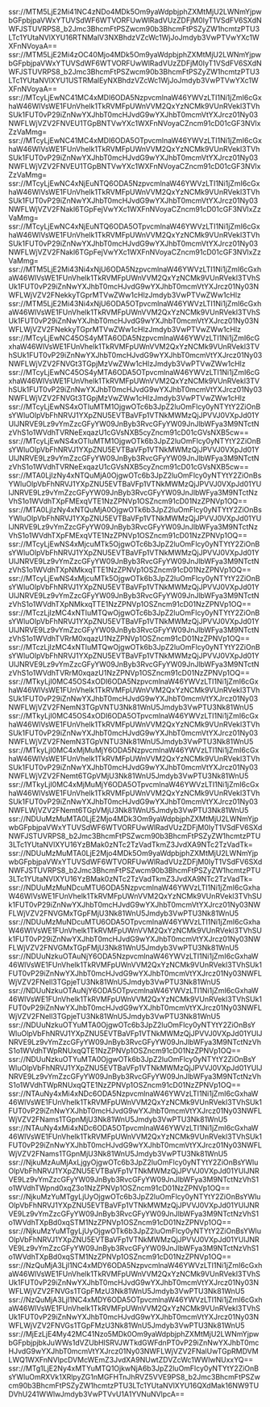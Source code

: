 ssr://MTM5LjE2Mi41NC4zNDo4MDk5Om9yaWdpbjphZXMtMjU2LWNmYjpwbGFpbjpaVWxYTUVSdWF6WTVORFUwWlRadVUzZDFjM0IyT1VSdFV6SXdNWFJSTUVRPS8_b2Jmc3BhcmFtPSZwcm90b3BhcmFtPSZyZW1hcmtzPTU3LTc1YUtaNVlXYU16RTNMalV3NXBhdzVZcWc1WjJoJmdyb3VwPTVwYXc1WXFnNVoyaA==
ssr://MTM5LjE2Mi4zOC40Mjo4MDk5Om9yaWdpbjphZXMtMjU2LWNmYjpwbGFpbjpaVWxYTUVSdWF6WTVORFUwWlRadVUzZDFjM0IyT1VSdFV6SXdNWFJSTUVRPS8_b2Jmc3BhcmFtPSZwcm90b3BhcmFtPSZyZW1hcmtzPTU3LTc1YUtaNVlXYU1USTRMalEyNXBhdzVZcWc1WjJoJmdyb3VwPTVwYXc1WXFnNVoyaA==
ssr://MTcyLjEwNC41MC4xMDI6ODA5NzpvcmlnaW46YWVzLTI1Ni1jZmI6cGxhaW46WlVsWE1FUnVhelk1TkRVMFpUWnVVM2QxYzNCMk9VUnRVekl3TVhSUk1FUT0vP29iZnNwYXJhbT0mcHJvdG9wYXJhbT0mcmVtYXJrcz01Ny03NWFLWjVZV2FNVEU1TGpBNTVwYXc1WXFnNVoyaCZncm91cD01cGF3NVlxZzVaMmg=
ssr://MTcyLjEwNC41MC4xMDI6ODA5OTpvcmlnaW46YWVzLTI1Ni1jZmI6cGxhaW46WlVsWE1FUnVhelk1TkRVMFpUWnVVM2QxYzNCMk9VUnRVekl3TVhSUk1FUT0vP29iZnNwYXJhbT0mcHJvdG9wYXJhbT0mcmVtYXJrcz01Ny03NWFLWjVZV2FNVEU1TGpBNTVwYXc1WXFnNVoyaCZncm91cD01cGF3NVlxZzVaMmg=
ssr://MTcyLjEwNC4xNjEuNTQ6ODA5NzpvcmlnaW46YWVzLTI1Ni1jZmI6cGxhaW46WlVsWE1FUnVhelk1TkRVMFpUWnVVM2QxYzNCMk9VUnRVekl3TVhSUk1FUT0vP29iZnNwYXJhbT0mcHJvdG9wYXJhbT0mcmVtYXJrcz01Ny03NWFLWjVZV2FNakl6TGpFejVwYXc1WXFnNVoyaCZncm91cD01cGF3NVlxZzVaMmg=
ssr://MTcyLjEwNC4xNjEuNTQ6ODA5OTpvcmlnaW46YWVzLTI1Ni1jZmI6cGxhaW46WlVsWE1FUnVhelk1TkRVMFpUWnVVM2QxYzNCMk9VUnRVekl3TVhSUk1FUT0vP29iZnNwYXJhbT0mcHJvdG9wYXJhbT0mcmVtYXJrcz01Ny03NWFLWjVZV2FNakl6TGpFejVwYXc1WXFnNVoyaCZncm91cD01cGF3NVlxZzVaMmg=
ssr://MTM5LjE2Mi43Ni4xNjU6ODA5NzpvcmlnaW46YWVzLTI1Ni1jZmI6cGxhaW46WlVsWE1FUnVhelk1TkRVMFpUWnVVM2QxYzNCMk9VUnRVekl3TVhSUk1FUT0vP29iZnNwYXJhbT0mcHJvdG9wYXJhbT0mcmVtYXJrcz01Ny03NWFLWjVZV2FNekkyTGprMTVwZWw1cHlzJmdyb3VwPTVwZWw1cHlz
ssr://MTM5LjE2Mi43Ni4xNjU6ODA5OTpvcmlnaW46YWVzLTI1Ni1jZmI6cGxhaW46WlVsWE1FUnVhelk1TkRVMFpUWnVVM2QxYzNCMk9VUnRVekl3TVhSUk1FUT0vP29iZnNwYXJhbT0mcHJvdG9wYXJhbT0mcmVtYXJrcz01Ny03NWFLWjVZV2FNekkyTGprMTVwZWw1cHlzJmdyb3VwPTVwZWw1cHlz
ssr://MTcyLjEwNC45OS4yMTA6ODA5NzpvcmlnaW46YWVzLTI1Ni1jZmI6cGxhaW46WlVsWE1FUnVhelk1TkRVMFpUWnVVM2QxYzNCMk9VUnRVekl3TVhSUk1FUT0vP29iZnNwYXJhbT0mcHJvdG9wYXJhbT0mcmVtYXJrcz01Ny03NWFLWjVZV2FNVGt3TGpjMzVwZWw1cHlzJmdyb3VwPTVwZWw1cHlz
ssr://MTcyLjEwNC45OS4yMTA6ODA5OTpvcmlnaW46YWVzLTI1Ni1jZmI6cGxhaW46WlVsWE1FUnVhelk1TkRVMFpUWnVVM2QxYzNCMk9VUnRVekl3TVhSUk1FUT0vP29iZnNwYXJhbT0mcHJvdG9wYXJhbT0mcmVtYXJrcz01Ny03NWFLWjVZV2FNVGt3TGpjMzVwZWw1cHlzJmdyb3VwPTVwZWw1cHlz
ssr://MTcyLjEwNS4xOTIuMTM1OjgwOTc6b3JpZ2luOmFlcy0yNTYtY2ZiOnBsYWluOlpVbFhNRVJ1YXpZNU5EVTBaVFp1VTNkMWMzQjJPVVJ0VXpJd01YUlJNRVE9Lz9vYmZzcGFyYW09JnByb3RvcGFyYW09JnJlbWFya3M9NTctNzVhS1o1WVdhTVRNeExqazU1cGVsNXB5cyZncm91cD01cGVsNXB5cw==
ssr://MTcyLjEwNS4xOTIuMTM1OjgwOTk6b3JpZ2luOmFlcy0yNTYtY2ZiOnBsYWluOlpVbFhNRVJ1YXpZNU5EVTBaVFp1VTNkMWMzQjJPVVJ0VXpJd01YUlJNRVE9Lz9vYmZzcGFyYW09JnByb3RvcGFyYW09JnJlbWFya3M9NTctNzVhS1o1WVdhTVRNeExqazU1cGVsNXB5cyZncm91cD01cGVsNXB5cw==
ssr://MTA0LjIzNy4xNTQuMjA0OjgwOTc6b3JpZ2luOmFlcy0yNTYtY2ZiOnBsYWluOlpVbFhNRVJ1YXpZNU5EVTBaVFp1VTNkMWMzQjJPVVJ0VXpJd01YUlJNRVE9Lz9vYmZzcGFyYW09JnByb3RvcGFyYW09JnJlbWFya3M9NTctNzVhS1o1WVdhTXpFMExqVTE1NzZPNVp1OSZncm91cD01NzZPNVp1OQ==
ssr://MTA0LjIzNy4xNTQuMjA0OjgwOTk6b3JpZ2luOmFlcy0yNTYtY2ZiOnBsYWluOlpVbFhNRVJ1YXpZNU5EVTBaVFp1VTNkMWMzQjJPVVJ0VXpJd01YUlJNRVE9Lz9vYmZzcGFyYW09JnByb3RvcGFyYW09JnJlbWFya3M9NTctNzVhS1o1WVdhTXpFMExqVTE1NzZPNVp1OSZncm91cD01NzZPNVp1OQ==
ssr://MTcyLjEwNS4xMjcuMTk5OjgwOTc6b3JpZ2luOmFlcy0yNTYtY2ZiOnBsYWluOlpVbFhNRVJ1YXpZNU5EVTBaVFp1VTNkMWMzQjJPVVJ0VXpJd01YUlJNRVE9Lz9vYmZzcGFyYW09JnByb3RvcGFyYW09JnJlbWFya3M9NTctNzVhS1o1WVdhTXpNMkxqTTE1NzZPNVp1OSZncm91cD01NzZPNVp1OQ==
ssr://MTcyLjEwNS4xMjcuMTk5OjgwOTk6b3JpZ2luOmFlcy0yNTYtY2ZiOnBsYWluOlpVbFhNRVJ1YXpZNU5EVTBaVFp1VTNkMWMzQjJPVVJ0VXpJd01YUlJNRVE9Lz9vYmZzcGFyYW09JnByb3RvcGFyYW09JnJlbWFya3M9NTctNzVhS1o1WVdhTXpNMkxqTTE1NzZPNVp1OSZncm91cD01NzZPNVp1OQ==
ssr://MTczLjIzMC4xNTIuMTQwOjgwOTc6b3JpZ2luOmFlcy0yNTYtY2ZiOnBsYWluOlpVbFhNRVJ1YXpZNU5EVTBaVFp1VTNkMWMzQjJPVVJ0VXpJd01YUlJNRVE9Lz9vYmZzcGFyYW09JnByb3RvcGFyYW09JnJlbWFya3M9NTctNzVhS1o1WVdhTVRrM0xqazU1NzZPNVp1OSZncm91cD01NzZPNVp1OQ==
ssr://MTczLjIzMC4xNTIuMTQwOjgwOTk6b3JpZ2luOmFlcy0yNTYtY2ZiOnBsYWluOlpVbFhNRVJ1YXpZNU5EVTBaVFp1VTNkMWMzQjJPVVJ0VXpJd01YUlJNRVE9Lz9vYmZzcGFyYW09JnByb3RvcGFyYW09JnJlbWFya3M9NTctNzVhS1o1WVdhTVRrM0xqazU1NzZPNVp1OSZncm91cD01NzZPNVp1OQ==
ssr://MTkyLjI0MC45OS4xODI6ODA5NzpvcmlnaW46YWVzLTI1Ni1jZmI6cGxhaW46WlVsWE1FUnVhelk1TkRVMFpUWnVVM2QxYzNCMk9VUnRVekl3TVhSUk1FUT0vP29iZnNwYXJhbT0mcHJvdG9wYXJhbT0mcmVtYXJrcz01Ny03NWFLWjVZV2FNemN3TGpVNTU3Nk81WnU5Jmdyb3VwPTU3Nk81WnU5
ssr://MTkyLjI0MC45OS4xODI6ODA5OTpvcmlnaW46YWVzLTI1Ni1jZmI6cGxhaW46WlVsWE1FUnVhelk1TkRVMFpUWnVVM2QxYzNCMk9VUnRVekl3TVhSUk1FUT0vP29iZnNwYXJhbT0mcHJvdG9wYXJhbT0mcmVtYXJrcz01Ny03NWFLWjVZV2FNemN3TGpVNTU3Nk81WnU5Jmdyb3VwPTU3Nk81WnU5
ssr://MTkyLjI0MC4xMjMuMjY6ODA5NzpvcmlnaW46YWVzLTI1Ni1jZmI6cGxhaW46WlVsWE1FUnVhelk1TkRVMFpUWnVVM2QxYzNCMk9VUnRVekl3TVhSUk1FUT0vP29iZnNwYXJhbT0mcHJvdG9wYXJhbT0mcmVtYXJrcz01Ny03NWFLWjVZV2FNemt6TGpVMjU3Nk81WnU5Jmdyb3VwPTU3Nk81WnU5
ssr://MTkyLjI0MC4xMjMuMjY6ODA5OTpvcmlnaW46YWVzLTI1Ni1jZmI6cGxhaW46WlVsWE1FUnVhelk1TkRVMFpUWnVVM2QxYzNCMk9VUnRVekl3TVhSUk1FUT0vP29iZnNwYXJhbT0mcHJvdG9wYXJhbT0mcmVtYXJrcz01Ny03NWFLWjVZV2FNemt6TGpVMjU3Nk81WnU5Jmdyb3VwPTU3Nk81WnU5
ssr://NDUuMzMuMTA0LjE2Mjo4MDk3Om9yaWdpbjphZXMtMjU2LWNmYjpwbGFpbjpaVWxYTUVSdWF6WTVORFUwWlRadVUzZDFjM0IyT1VSdFV6SXdNWFJSTUVRPS8_b2Jmc3BhcmFtPSZwcm90b3BhcmFtPSZyZW1hcmtzPTU3LTc1YUtaNVlXYU16YzBMak0zNTc2TzVadTkmZ3JvdXA9NTc2TzVadTk=
ssr://NDUuMzMuMTA0LjE2Mjo4MDk5Om9yaWdpbjphZXMtMjU2LWNmYjpwbGFpbjpaVWxYTUVSdWF6WTVORFUwWlRadVUzZDFjM0IyT1VSdFV6SXdNWFJSTUVRPS8_b2Jmc3BhcmFtPSZwcm90b3BhcmFtPSZyZW1hcmtzPTU3LTc1YUtaNVlXYU16YzBMak0zNTc2TzVadTkmZ3JvdXA9NTc2TzVadTk=
ssr://NDUuMzMuNDcuMTU6ODA5NzpvcmlnaW46YWVzLTI1Ni1jZmI6cGxhaW46WlVsWE1FUnVhelk1TkRVMFpUWnVVM2QxYzNCMk9VUnRVekl3TVhSUk1FUT0vP29iZnNwYXJhbT0mcHJvdG9wYXJhbT0mcmVtYXJrcz01Ny03NWFLWjVZV2FNVGMxTGpFMjU3Nk81WnU5Jmdyb3VwPTU3Nk81WnU5
ssr://NDUuMzMuNDcuMTU6ODA5OTpvcmlnaW46YWVzLTI1Ni1jZmI6cGxhaW46WlVsWE1FUnVhelk1TkRVMFpUWnVVM2QxYzNCMk9VUnRVekl3TVhSUk1FUT0vP29iZnNwYXJhbT0mcHJvdG9wYXJhbT0mcmVtYXJrcz01Ny03NWFLWjVZV2FNVGMxTGpFMjU3Nk81WnU5Jmdyb3VwPTU3Nk81WnU5
ssr://NDUuNzkuOTAuNjY6ODA5NzpvcmlnaW46YWVzLTI1Ni1jZmI6cGxhaW46WlVsWE1FUnVhelk1TkRVMFpUWnVVM2QxYzNCMk9VUnRVekl3TVhSUk1FUT0vP29iZnNwYXJhbT0mcHJvdG9wYXJhbT0mcmVtYXJrcz01Ny03NWFLWjVZV2FNell3TGpjeTU3Nk81WnU5Jmdyb3VwPTU3Nk81WnU5
ssr://NDUuNzkuOTAuNjY6ODA5OTpvcmlnaW46YWVzLTI1Ni1jZmI6cGxhaW46WlVsWE1FUnVhelk1TkRVMFpUWnVVM2QxYzNCMk9VUnRVekl3TVhSUk1FUT0vP29iZnNwYXJhbT0mcHJvdG9wYXJhbT0mcmVtYXJrcz01Ny03NWFLWjVZV2FNell3TGpjeTU3Nk81WnU5Jmdyb3VwPTU3Nk81WnU5
ssr://NDUuNzkuOTYuMTA0OjgwOTc6b3JpZ2luOmFlcy0yNTYtY2ZiOnBsYWluOlpVbFhNRVJ1YXpZNU5EVTBaVFp1VTNkMWMzQjJPVVJ0VXpJd01YUlJNRVE9Lz9vYmZzcGFyYW09JnByb3RvcGFyYW09JnJlbWFya3M9NTctNzVhS1o1WVdhTWpRNUxqQTE1NzZPNVp1OSZncm91cD01NzZPNVp1OQ==
ssr://NDUuNzkuOTYuMTA0OjgwOTk6b3JpZ2luOmFlcy0yNTYtY2ZiOnBsYWluOlpVbFhNRVJ1YXpZNU5EVTBaVFp1VTNkMWMzQjJPVVJ0VXpJd01YUlJNRVE9Lz9vYmZzcGFyYW09JnByb3RvcGFyYW09JnJlbWFya3M9NTctNzVhS1o1WVdhTWpRNUxqQTE1NzZPNVp1OSZncm91cD01NzZPNVp1OQ==
ssr://NTAuNy4xMi4xNDc6ODA5NzpvcmlnaW46YWVzLTI1Ni1jZmI6cGxhaW46WlVsWE1FUnVhelk1TkRVMFpUWnVVM2QxYzNCMk9VUnRVekl3TVhSUk1FUT0vP29iZnNwYXJhbT0mcHJvdG9wYXJhbT0mcmVtYXJrcz01Ny03NWFLWjVZV2FNams1TGpnMjU3Nk81WnU5Jmdyb3VwPTU3Nk81WnU5
ssr://NTAuNy4xMi4xNDc6ODA5OTpvcmlnaW46YWVzLTI1Ni1jZmI6cGxhaW46WlVsWE1FUnVhelk1TkRVMFpUWnVVM2QxYzNCMk9VUnRVekl3TVhSUk1FUT0vP29iZnNwYXJhbT0mcHJvdG9wYXJhbT0mcmVtYXJrcz01Ny03NWFLWjVZV2FNams1TGpnMjU3Nk81WnU5Jmdyb3VwPTU3Nk81WnU5
ssr://NjkuMzAuMjAxLjgyOjgwOTc6b3JpZ2luOmFlcy0yNTYtY2ZiOnBsYWluOlpVbFhNRVJ1YXpZNU5EVTBaVFp1VTNkMWMzQjJPVVJ0VXpJd01YUlJNRVE9Lz9vYmZzcGFyYW09JnByb3RvcGFyYW09JnJlbWFya3M9NTctNzVhS1o1WVdhTWpnd0xqZ3o1NzZPNVp1OSZncm91cD01NzZPNVp1OQ==
ssr://NjkuMzYuMTgyLjUyOjgwOTc6b3JpZ2luOmFlcy0yNTYtY2ZiOnBsYWluOlpVbFhNRVJ1YXpZNU5EVTBaVFp1VTNkMWMzQjJPVVJ0VXpJd01YUlJNRVE9Lz9vYmZzcGFyYW09JnByb3RvcGFyYW09JnJlbWFya3M9NTctNzVhS1o1WVdhTXpBd0xqSTM1NzZPNVp1OSZncm91cD01NzZPNVp1OQ==
ssr://NjkuMzYuMTgyLjUyOjgwOTk6b3JpZ2luOmFlcy0yNTYtY2ZiOnBsYWluOlpVbFhNRVJ1YXpZNU5EVTBaVFp1VTNkMWMzQjJPVVJ0VXpJd01YUlJNRVE9Lz9vYmZzcGFyYW09JnByb3RvcGFyYW09JnJlbWFya3M9NTctNzVhS1o1WVdhTXpBd0xqSTM1NzZPNVp1OSZncm91cD01NzZPNVp1OQ==
ssr://NzQuMjA3LjI1NC4xMDY6ODA5NzpvcmlnaW46YWVzLTI1Ni1jZmI6cGxhaW46WlVsWE1FUnVhelk1TkRVMFpUWnVVM2QxYzNCMk9VUnRVekl3TVhSUk1FUT0vP29iZnNwYXJhbT0mcHJvdG9wYXJhbT0mcmVtYXJrcz01Ny03NWFLWjVZV2FNVGs1TGpFMzU3Nk81WnU5Jmdyb3VwPTU3Nk81WnU5
ssr://NzQuMjA3LjI1NC4xMDY6ODA5OTpvcmlnaW46YWVzLTI1Ni1jZmI6cGxhaW46WlVsWE1FUnVhelk1TkRVMFpUWnVVM2QxYzNCMk9VUnRVekl3TVhSUk1FUT0vP29iZnNwYXJhbT0mcHJvdG9wYXJhbT0mcmVtYXJrcz01Ny03NWFLWjVZV2FNVGs1TGpFMzU3Nk81WnU5Jmdyb3VwPTU3Nk81WnU5
ssr://MjEzLjE4My42MC41Nzo5MDk0Om9yaWdpbjphZXMtMjU2LWNmYjpwbGFpbjpjbkJuWWs1dVZUbHlSRVJWTkdGWFdnPT0vP29iZnNwYXJhbT0mcHJvdG9wYXJhbT0mcmVtYXJrcz01Ny03NWFLWjVZV2FNalUwTGpRMDVMLWQ1WXFnNVlpcDVMcWEmZ3JvdXA9NUwtZDVZcWc1WWlwNUxxYQ==
ssr://MTg1LjE2Ny4xMTYuMTQ1OjkwNjA6b3JpZ2luOmFlcy0yNTYtY2ZiOnBsYWluOmRXVk1XRlpyZG1nMGFHTnJhRVZ5VVE9PS8_b2Jmc3BhcmFtPSZwcm90b3BhcmFtPSZyZW1hcmtzPTU3LTc1YUtaNVlXYU16QXdMak16NW9TUDVhU241WWlwJmdyb3VwPTVvU1A1YVNuNVlpcA==
